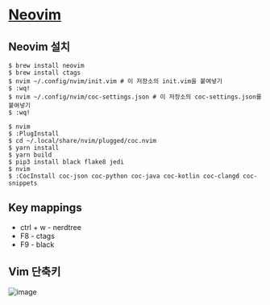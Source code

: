 # [Neovim](https://neovim.io/)

## Neovim 설치

```shell
$ brew install neovim
$ brew install ctags
$ nvim ~/.config/nvim/init.vim # 이 저장소의 init.vim을 붙여넣기
$ :wq!
$ nvim ~/.config/nvim/coc-settings.json # 이 저장소의 coc-settings.json를 붙여넣기
$ :wq!

$ nvim
$ :PlugInstall
$ cd ~/.local/share/nvim/plugged/coc.nvim
$ yarn install
$ yarn build
$ pip3 install black flake8 jedi 
$ nvim 
$ :CocInstall coc-json coc-python coc-java coc-kotlin coc-clangd coc-snippets
```

## Key mappings
- ctrl + w - nerdtree
- F8 - ctags
- F9 - black

## Vim 단축키
![image](https://user-images.githubusercontent.com/71188307/228559920-c71d11e1-4a94-406b-9a3d-07d3d1059cee.png)
